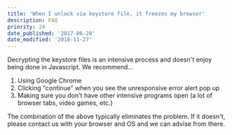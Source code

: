 ```yaml
---
title: 'When I unlock via keystore file, it freezes my browser'
description: FAQ
priority: 24
date_published: '2017-06-20'
date_modified: '2018-11-27'
---
```



Decrypting the keystore files is an intensive process and doesn't enjoy being done in Javascript. We recommend...

1.  Using Google Chrome
2.  Clicking "continue" when you see the unresponsive error alert pop up
3.  Making sure you don't have other intensive programs open (a lot of browser tabs, video games, etc.)

The combination of the above typically eliminates the problem. If it doesn't, please contact us with your browser and OS and we can advise from there.
